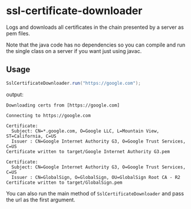 # ssl-certificate-downloader
Logs and downloads all certificates in the chain presented by a server as pem files.

Note that the java code has no dependencies so you can compile and run the single class on a server if you want just using javac.

## Usage
```java
SslCertificateDownloader.run("https://google.com");
```

output:
```
Downloading certs from [https://google.com]

Connecting to https://google.com

Certificate: 
  Subject: CN=*.google.com, O=Google LLC, L=Mountain View, ST=California, C=US
  Issuer : CN=Google Internet Authority G3, O=Google Trust Services, C=US
Certificate written to target/Google Internet Authority G3.pem

Certificate: 
  Subject: CN=Google Internet Authority G3, O=Google Trust Services, C=US
  Issuer : CN=GlobalSign, O=GlobalSign, OU=GlobalSign Root CA - R2
Certificate written to target/GlobalSign.pem
```

You can also run the main method of `SslCertificateDownloader` and pass the url as the first argument.
